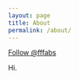 ```yaml
---
layout: page
title: About
permalink: /about/
---
```


<a class="twitter-follow-button"
  href="https://twitter.com/christacaggiano"
  data-show-count="true"
  data-size="large">
Follow @fffabs
</a>

Hi. 